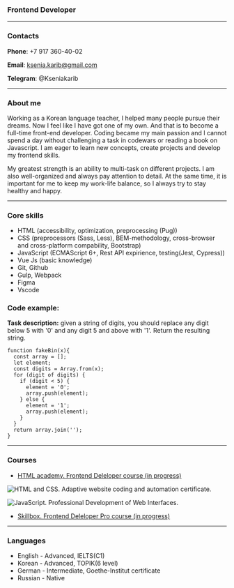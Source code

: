 ### Frontend Developer

***
### Contacts
**Phone**: +7 917 360-40-02

**Email**: ksenia.karib@gmail.com

**Telegram**: @Kseniakarib

*** 
### About me

Working as a Korean language teacher, I helped many people pursue their dreams. Now I feel like I have got one of my own. And that is to become a full-time front-end developer. Coding became my main passion and I cannot spend a day without challenging a task in codewars or reading a book on Javascript. I am eager to learn new concepts, create projects and develop my frontend skills. 

My greatest strength is an ability to multi-task on different projects. I am also well-organized and always pay attention to detail. At the same time, it is important for me to keep my work-life balance, so I always try to stay healthy and happy. 

***

### Core skills

* HTML (accessibility, optimization, preprocessing (Pug))
* CSS (preprocessors (Sass, Less), BEM-methodology, cross-browser and cross-platform compability, Bootstrap)
* JavaScript (ECMAScript 6+, Rest API expirience, testing(Jest, Cypress))
* Vue Js (basic knowledge)
* Git, Github
* Gulp, Webpack
* Figma
* Vscode

### Code example:

**Task description:** given a string of digits, you should replace any digit below 5 with '0' and any digit 5 and above with '1'. Return the resulting string.

```
function fakeBin(x){
  const array = [];
  let element;
  const digits = Array.from(x);
  for (digit of digits) {
    if (digit < 5) {
      element = '0';
      array.push(element);
    } else {
      element = '1';
      array.push(element);
    }
  }
  return array.join('');
}
```
***
### Courses

* [HTML academy. Frontend Deleloper course (in progress)](https://htmlacademy.ru/profession/frontender)

![HTML and CSS. Adaptive website coding and automation certificate.](/sert1.png")

![JavaScript. Professional Development of Web Interfaces.](/sert2.png")

* [Skillbox. Frontend Deleloper Pro course (in progress)](https://skillbox.ru/course/frontend-pro-expert/)

***
### Languages

* English - Advanced, IELTS(C1)
* Korean - Advanced, TOPIK(6 level)
* German - Intermediate, Goethe-Institut certificate
* Russian - Native